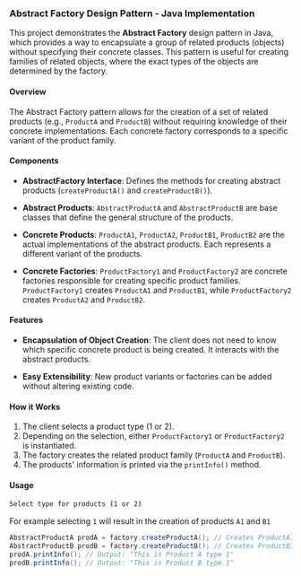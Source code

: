 ### Abstract Factory Design Pattern - Java Implementation

This project demonstrates the **Abstract Factory** design pattern in Java, which provides a way to encapsulate a group of related products (objects) without specifying their concrete classes. This pattern is useful for creating families of related objects, where the exact types of the objects are determined by the factory.

#### Overview
The Abstract Factory pattern allows for the creation of a set of related products (e.g., `ProductA` and `ProductB`) without requiring knowledge of their concrete implementations. Each concrete factory corresponds to a specific variant of the product family.

#### Components

- **AbstractFactory Interface**: Defines the methods for creating abstract products (`createProductA()` and `createProductB()`).

- **Abstract Products**: `AbstractProductA` and `AbstractProductB` are base classes that define the general structure of the products.

- **Concrete Products**: `ProductA1`, `ProductA2`, `ProductB1`, `ProductB2` are the actual implementations of the abstract products. Each represents a different variant of the products.

- **Concrete Factories**: `ProductFactory1` and `ProductFactory2` are concrete factories responsible for creating specific product families. `ProductFactory1` creates `ProductA1` and `ProductB1`, while `ProductFactory2` creates `ProductA2` and `ProductB2`.

#### Features
- **Encapsulation of Object Creation**: The client does not need to know which specific concrete product is being created. It interacts with the abstract products.

- **Easy Extensibility**: New product variants or factories can be added without altering existing code.

#### How it Works
1. The client selects a product type (1 or 2).
2. Depending on the selection, either `ProductFactory1` or `ProductFactory2` is instantiated.
3. The factory creates the related product family (`ProductA` and `ProductB`).
4. The products' information is printed via the `printInfo()` method.

#### Usage

```bash
Select type for products (1 or 2)
```
For example selecting `1` will result in the creation of products `A1` and `B1`

```java
AbstractProductA prodA = factory.createProductA(); // Creates ProductA1
AbstractProductB prodB = factory.createProductB(); // Creates ProductB1
prodA.printInfo(); // Output: "This is Product A type 1"
prodB.printInfo(); // Output: "This is Product B type 1"
```
